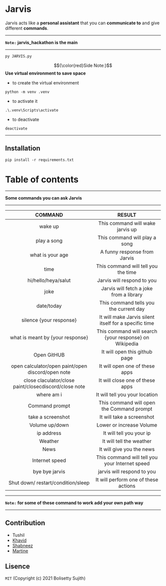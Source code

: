 # Jarvis
Jarvis acts like a **personal assistant** that you can **communicate to** and give different **commands**.
***
**`Note:`** **jarvis_hackathon is the main**
***

```
py JARVIS.py 
```

$${\color{red}Side Note:}$$ **Use virtual environment to save space**

- to create the virtual environment

```
python -m venv .venv
```

- to activate it
```
.\.venv\Scripts\activate
```
- to deactivate
```
deactivate
```

***
## Installation
```
pip install -r requirements.txt
```
# Table of contents

***
**Some commands you can ask Jarvis**
***

| COMMAND | RESULT |
| :---:   | :---: | 
| wake up | This command will wake jarvis up |
| play a song | This command will play a song |
| what is your age | A funny response from Jarvis |
| time | This command will tell you the time |
| hi/hello/heya/salut | Jarvis will respond to you |
| joke | Jarvis will fetch a joke from a library |
| date/today | This command tells you the current day |
| silence {your response} | It will make Jarvis silent itself for a specific time  |
| what is meant by {your response} | This command will search {your response} on Wikipedia |
| Open GitHUB | It will open this github page |
| open calculator/open paint/open discord/open note | It will open one of these apps |
| close claculator/close paint/closecdiscord/close note | It will close one of these apps |
| where am i | It will tell you your location |
| Command prompt | This command will open the Command prompt |
| take a screenshot | It will take a screenshot |
| Volume up/down | Lower or increase Volume |
| ip address | It will tell you your ip |
| Weather | It will tell the weather |
| News | It will give you the news |
| Internet speed | This command will tell you your Internet speed |
| bye bye jarvis | jarvis will respond to you |
| Shut down/ restart/condition/sleep | It will perform one of these actions |

***
**`Note:`** **for some of these command to work add your own path way**
***


## Contribution
- Tushil
- [Khavid](https://github.com/Hemlesh18)
- [Shabneez](https://github.com/Shab20)
- [Martine](https://github.com/martine18)

## Lisence
```MIT```
(Copyright (c) 2021 Bolisetty Sujith)


